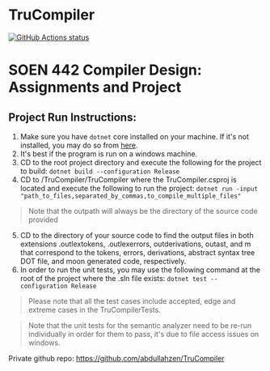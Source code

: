 
# TruCompiler 
<p align="left">
  <a href="https://github.com/abdullahzen/TruCompiler/actions"><img alt="GitHub Actions status" src="https://github.com/abdullahzen/TruCompiler/workflows/Build/badge.svg"></a>
</p>

# SOEN 442 Compiler Design: Assignments and Project 

## Project Run Instructions:

1. Make sure you have `dotnet` core installed on your machine. If it's not installed, you may do so from [here](https://dotnet.microsoft.com/download).
1. It's best if the program is run on a windows machine.
1. CD to the root project directory and execute the following for the project to build:
`dotnet build --configuration Release`
1. CD to /TruCompiler/TruCompiler where the TruCompiler.csproj is located and execute the following to run the project:
`dotnet run -input "path_to_files,separated_by_commas,to_compile_multiple_files"` 
 >Note that the outpath will always be the directory of the source code provided
5. CD to the directory of your source code to find the output files in both extensions .outlextokens, .outlexerrors, outderivations, outast, and m that correspond to the tokens, errors, derivations, abstract syntax tree DOT file, and moon generated code, respectively.
6. In order to run the unit tests, you may use the following command at the root of the project where the .sln file exists:
`dotnet test --configuration Release`

>Please note that all the test cases include accepted, edge and extreme cases in the TruCompilerTests.

>Note that the unit tests for the semantic analyzer need to be re-run individually in order for them to pass, it's due to file access issues on windows.

Private github repo: https://github.com/abdullahzen/TruCompiler
